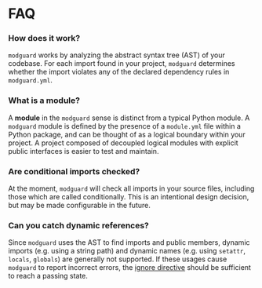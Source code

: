 # FAQ

### How does it work?
`modguard` works by analyzing the abstract syntax tree (AST) of your codebase. For each import found in your project, `modguard` determines whether the import violates any of the declared dependency rules in `modguard.yml`.

### What is a module?
A **module** in the `modguard` sense is distinct from a typical Python module. A `modguard` module is defined by the presence of a `module.yml` file within a Python package, and can be thought of as a logical boundary within your project.
A project composed of decoupled logical modules with explicit public interfaces is easier to test and maintain.

### Are conditional imports checked?
At the moment, `modguard` will check all imports in your source files, including those which are called conditionally. This is an intentional design decision, but may be made configurable in the future.

### Can you catch dynamic references?
Since `modguard` uses the AST to find imports and public members, dynamic imports (e.g. using a string path) and dynamic names (e.g. using `setattr`, `locals`, `globals`) are generally not supported. If these usages cause `modguard` to report incorrect errors, the [ignore directive](modguard-ignore#modguard-ignore) should be sufficient to reach a passing state.
